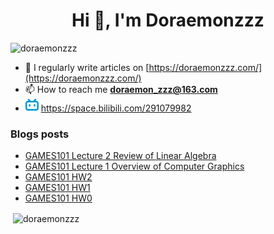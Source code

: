 <!--

### Hi there 👋

**Doraemonzzz/Doraemonzzz** is a ✨ _special_ ✨ repository because its `README.md` (this file) appears on your GitHub profile.

Here are some ideas to get you started:

- 🔭 I’m currently working on ...
- 🌱 I’m currently learning ...
- 👯 I’m looking to collaborate on ...
- 🤔 I’m looking for help with ...
- 💬 Ask me about ...
- 📫 How to reach me: ...
- 😄 Pronouns: ...
- ⚡ Fun fact: ...
-->



<h1 align="center">Hi 👋, I'm Doraemonzzz</h1>
<p align="left"> <img src="https://komarev.com/ghpvc/?username=doraemonzzz&label=Profile%20views&color=0e75b6&style=flat" alt="doraemonzzz" /> </p>

- 📝 I regularly write articles on [https://doraemonzzz.com/](https://doraemonzzz.com/)
- 📫 How to reach me **doraemon_zzz@163.com**
- ![](./bilibili.png) https://space.bilibili.com/291079982

### Blogs posts
<!-- BLOG-POST-LIST:START -->
- [GAMES101 Lecture 2 Review of Linear Algebra](http://www.doraemonzzz.com/2022/09/07/2022-9-7-GAMES101-Lecture-2-Review-of-Linear-Algebra/)
- [GAMES101 Lecture 1 Overview of Computer Graphics](http://www.doraemonzzz.com/2022/09/07/2022-9-7-GAMES101-Lecture-1-Overview-of-Computer-Graphics/)
- [GAMES101 HW2](http://www.doraemonzzz.com/2022/09/06/2022-9-6-GAMES101-HW2/)
- [GAMES101 HW1](http://www.doraemonzzz.com/2022/09/06/2022-9-6-GAMES101-HW1/)
- [GAMES101 HW0](http://www.doraemonzzz.com/2022/09/06/2022-9-6-GAMES101-HW0/)
<!-- BLOG-POST-LIST:END -->

<p>&nbsp;<img align="center" src="https://github-readme-stats.vercel.app/api?username=doraemonzzz&show_icons=true&locale=en" alt="doraemonzzz" /></p>